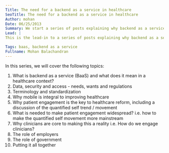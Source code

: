 ```yaml
---
Title: The need for a backend as a service in healthcare
SeoTitle: The need for a backend as a service in healthcare
Author: mohan
Date: 06/25/2013
Summary: We start a series of posts explaining why backend as a service (BaaS) is needed for healthcare.
Lead: |
This is the lead-in to a series of posts explaining why backend as a service is needed for healthcare. Follow us on [twitter](https://twitter.com/catalyzeio) or subscribe to our mailing list to keep reading. We've already published the first in the series, which is linked below. You can follow the corresponding link below to read further.

Tags: baas, backend as a service
Fullname: Mohan Balachandran
---
```

In this series, we will cover the following topics:

1. What is backend as a service (BaaS) and what does it mean in a healthcare context?
2. Data, security and access - needs, wants and regulations
3. Terminology and standardization
4. Why mobile is integral to improving healthcare
5. Why patient engagement is the key to healthcare reform, including a discussion of the quantified self trend / movement
6. What is needed to make patient engagement widespread? i.e. how to make the quantified self movement more mainstream
7. Why clinicians are core to making this a reality i.e. How do we engage clinicians?
8. The role of employers
9. The role of government
10. Putting it all together

